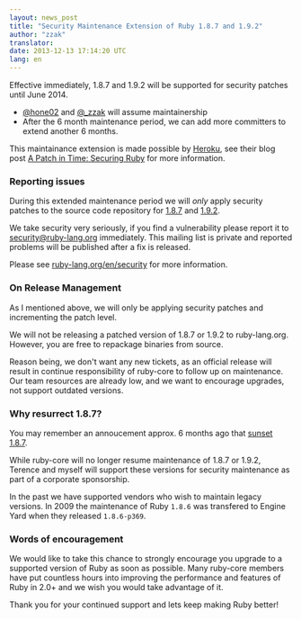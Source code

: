 ```yaml
---
layout: news_post
title: "Security Maintenance Extension of Ruby 1.8.7 and 1.9.2"
author: "zzak"
translator:
date: 2013-12-13 17:14:20 UTC
lang: en
---
```


Effective immediately, 1.8.7 and 1.9.2 will be supported for security patches
until June 2014.

* [@hone02](https://twitter.com/hone02) and [@_zzak](https://twitter.com/_zzak) will assume maintainership
* After the 6 month maintenance period, we can add more committers to extend another 6 months.

This maintainance extension is made possible by [Heroku](http://heroku.com/),
see their blog post [A Patch in Time: Securing
Ruby](https://blog.heroku.com/archives/2013/12/5/a_patch_in_time_securing_ruby)
for more information.

### Reporting issues

During this extended maintenance period we will _only_ apply security patches
to the source code repository for
[1.8.7](http://bugs.ruby-lang.org/projects/ruby-187/repository) and
[1.9.2](http://bugs.ruby-lang.org/projects/ruby-192/repository).

We take security very seriously, if you find a vulnerability please report it
to security@ruby-lang.org immediately. This mailing list is private and
reported problems will be published after a fix is released.

Please see [ruby-lang.org/en/security](https://www.ruby-lang.org/en/security/)
for more information.

### On Release Management

As I mentioned above, we will only be applying security patches and
incrementing the patch level.

We will not be releasing a patched version of 1.8.7 or 1.9.2 to ruby-lang.org.
However, you are free to repackage binaries from source.

Reason being, we don't want any new tickets, as an official release will result
in continue responsibility of ruby-core to follow up on maintenance. Our team
resources are already low, and we want to encourage upgrades, not support
outdated versions.

### Why resurrect 1.8.7?

You may remember an annoucement approx. 6 months ago that [sunset
1.8.7](https://www.ruby-lang.org/en/news/2013/06/30/we-retire-1-8-7/).

While ruby-core will no longer resume maintenance of 1.8.7 or 1.9.2, Terence
and myself will support these versions for security maintenance as part of a
corporate sponsorship.

In the past we have supported vendors who wish to maintain legacy versions. In
2009 the maintenance of Ruby `1.8.6` was transfered to Engine Yard when they
released `1.8.6-p369`.

### Words of encouragement

We would like to take this chance to strongly encourage you upgrade to a
supported version of Ruby as soon as possible. Many ruby-core members have put
countless hours into improving the performance and features of Ruby in 2.0+ and
we wish you would take advantage of it.

Thank you for your continued support and lets keep making Ruby better!
